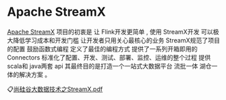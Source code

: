 # Apache StreamX

[Apache StreamX](http://www.streamxhub.com/zh-CN/) 项目的初衷是 让 Flink开发更简单 , 使用 StreamX开发 可以极大降低学习成本和开发门槛
让开发者只用关心最核心的业务 StreamX规范了项目的配置 鼓励函数式编程 定义了最佳的编程方式 提供了一系列开箱即用的
Connectors 标准化了配置、开发、测试、部署、监控、运维的整个过程 提供 scala和 java两套 api 其最终目的是打造一个一站式大数据平台
流批一体 湖仓一体的解决方案 。

:clipboard:[尚硅谷大数据技术之StreamX.pdf](file/尚硅谷大数据技术之StreamX.pdf)
